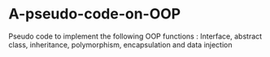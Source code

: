 # A-pseudo-code-on-OOP
Pseudo code to implement the following OOP functions : Interface, abstract class, inheritance, polymorphism, encapsulation and data injection
